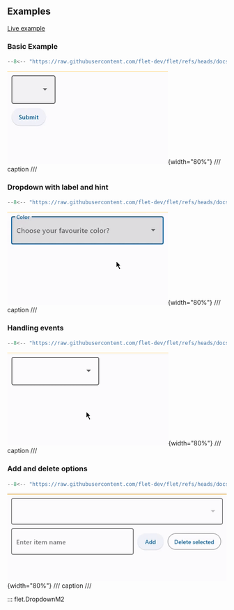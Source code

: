 ## Examples

[Live example](https://flet-controls-gallery.fly.dev/input/dropdown)

### Basic Example

```python
--8<-- "https://raw.githubusercontent.com/flet-dev/flet/refs/heads/docs/sdk/python/examples/controls/dropdown-m2/basic.py"
```

![basic](https://raw.githubusercontent.com/flet-dev/flet/docs/sdk/python/examples/controls/dropdown-m2/media/basic.gif){width="80%"}
/// caption
///

### Dropdown with label and hint

```python
--8<-- "https://raw.githubusercontent.com/flet-dev/flet/refs/heads/docs/sdk/python/examples/controls/dropdown-m2/label-and-hint.py"
```

![label-and-hint](https://raw.githubusercontent.com/flet-dev/flet/docs/sdk/python/examples/controls/dropdown-m2/media/label-and-hint.gif){width="80%"}
/// caption
///

### Handling events

```python
--8<-- "https://raw.githubusercontent.com/flet-dev/flet/refs/heads/docs/sdk/python/examples/controls/dropdown-m2/handling-events.py"
```

![handling-events](https://raw.githubusercontent.com/flet-dev/flet/docs/sdk/python/examples/controls/dropdown-m2/media/handling-events.gif){width="80%"}
/// caption
///


### Add and delete options

```python
--8<-- "https://raw.githubusercontent.com/flet-dev/flet/refs/heads/docs/sdk/python/examples/controls/dropdown-m2/add-and-delete-options.py"
```

![add-and-delete-options](https://raw.githubusercontent.com/flet-dev/flet/docs/sdk/python/examples/controls/dropdown-m2/media/add-and-delete-options.gif){width="80%"}
/// caption
///

::: flet.DropdownM2
